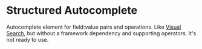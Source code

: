 # Structured Autocomplete #
Autocomplete element for field:value pairs and operations. Like [Visual Search](http://documentcloud.github.io/visualsearch/), but without a framework dependency and supporting operators. It's not ready to use.

